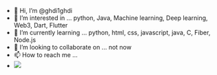 - 👋 Hi, I’m @ghdi1ghdi
- 👀 I’m interested in ... python, Java, Machine learning, Deep learning, Web3, Dart, Flutter
- 🌱 I’m currently learning ... python, html, css, javascript, java, C, Fiber, Node.js
- 💞️ I’m looking to collaborate on ... not now
- 📫 How to reach me ...
- <a href="https://mail.google.com/mail/?view=cm&amp;fs=1&amp;to=ghdi1ghdi@hanyang.ac.kr" target="_blank"><img src="https://img.shields.io/badge/ghdi1ghdi@hanyang.ac.kr-EA4335?style=flat&logo=Gmail&logoColor=white"></a>
<!---
ghdi1ghdi/ghdi1ghdi is a ✨ special ✨ repository because its `README.md` (this file) appears on your GitHub profile.
You can click the Preview link to take a look at your changes.
--->
